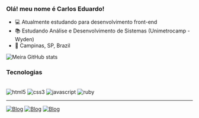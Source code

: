 ### Olá! meu nome é Carlos Eduardo!

- 💻 Atualmente estudando para desenvolvimento front-end
- 📚 Estudando Análise e Desenvolvimento de Sistemas (Unimetrocamp - Wyden)
- 📌 Campinas, SP, Brazil


![Meira GitHub stats](https://github-readme-stats.vercel.app/api?username=tochiu69&show_icons=true&theme=radical) 

### Tecnologias

<div style="Display: inline_block"><br/>
 <img align="center" alt="html5" src="https://img.shields.io/badge/HTML5-E34F26?style=for-the-badge&logo=html5&logoColor=white">
 <img align="center" alt="css3" src="https://img.shields.io/badge/CSS3-1572B6?style=for-the-badge&logo=css3&logoColor=white">
 <img align="center" alt="javascript" src="https://img.shields.io/badge/JavaScript-F7DF1E?style=for-the-badge&logo=javascript&logoColor=black">
 <img align="center" alt="ruby" src="https://img.shields.io/badge/Ruby-CC342D?style=for-the-badge&logo=ruby&logoColor=white">
</div>
<hr>

[![Blog](https://img.shields.io/badge/Gmail-D14836?style=for-the-badge&logo=gmail&logoColor=white
)](eduardomeira110@gmail.com)
[![Blog](https://img.shields.io/badge/LinkedIn-0077B5?style=for-the-badge&logo=linkedin&logoColor=white
)](https://www.linkedin.com/in/eduardo-meira-187689204/)
[![Blog](https://img.shields.io/badge/Instagram-E4405F?style=for-the-badge&logo=instagram&logoColor=white
)](https://www.instagram.com/_meira69/)
